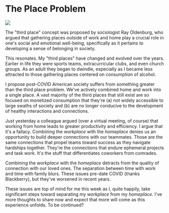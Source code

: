 # The Place Problem

<div class="container-fluid bg-light">
  <div class="row justify-content-center">
    <div class="col-12 col-md-6 text-center">
      <div class="p-3">
        <img src="/img/chains.jpg" class="img-fluid  mx-auto" style="max-height: calc(100% + 20px);">
      </div>
    </div>
  </div>
</div>

The "third place" concept was proposed by sociologist Ray Oldenburg, who argued that gathering places outside of work and home play a crucial role in one's social and emotional well-being, specifically as it pertains to developing a sense of belonging in society.

This resonates. My "third places" have changed and evolved over the years.  Earlier in life they were sports teams, extracurricular clubs, and even church groups.  As an adult they began to dwindle, especially as I became less attracted to those gathering places centered on consumption of alcohol.  

I propose post-COVID American society suffers from something greater than the third place problem.  We've actively combined home and work into a single place.  A vast majority of the third places that still exist are so focused on monetized consumption that they're (a) not widely accessible to large swaths of society and (b) are no longer conducive to the development of healthy interactions and connections.

Just yesterday a colleague argued (over a virtual meeting, of course) that working from home leads to greater productivity and efficiency.  I argue that it's a fallacy.  Combining the *workplace* with the *homeplace* denies us an opportunity to build deeper connections with our teammates.  Those are the same connections that propel teams toward success as they navigate hardships together.  They're the connections that endure ephemeral projects and task work.  It's the stuff that differentiates coworkers from comrades.

Combining the *workplace* with the *homeplace* detracts from the quality of connection with our loved ones.  The separation between time with work and time with family blurs.  These issues pre-date COVID (thanks Blackberry), but they've worsened in recent years. 

These issues are top of mind for me this week as I, quite happily, take significant steps toward separating my *workplace* from my *homeplace*.  I've more thoughts to share now and expect that more will come as this experience unfolds.  To be continued?
